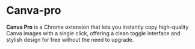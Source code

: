 # Canva-pro
**Canva Pro** is a Chrome extension that lets you instantly copy high-quality Canva images with a single click, offering a clean toggle interface and stylish design for free without the need to upgrade.
